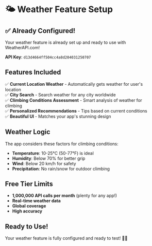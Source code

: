 # 🌤️ Weather Feature Setup

## ✅ Already Configured!

Your weather feature is already set up and ready to use with WeatherAPI.com!

**API Key**: `d13d4664ff504cc4a8d204031250707`

## Features Included

✅ **Current Location Weather** - Automatically gets weather for user's location  
✅ **City Search** - Search weather for any city worldwide  
✅ **Climbing Conditions Assessment** - Smart analysis of weather for climbing  
✅ **Personalized Recommendations** - Tips based on current conditions  
✅ **Beautiful UI** - Matches your app's stunning design  

## Weather Logic

The app considers these factors for climbing conditions:
- **Temperature**: 10-25°C (50-77°F) is ideal
- **Humidity**: Below 70% for better grip
- **Wind**: Below 20 km/h for safety
- **Precipitation**: No rain/snow for outdoor climbing

## Free Tier Limits

- **1,000,000 API calls per month** (plenty for any app!)
- **Real-time weather data**
- **Global coverage**
- **High accuracy**

## Ready to Use!

Your weather feature is fully configured and ready to test! 🧗‍♀️ 